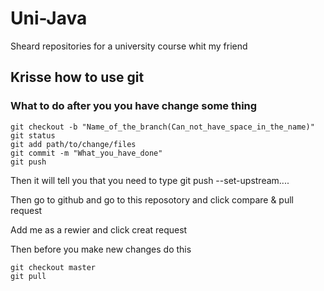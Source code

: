# Uni-Java

Sheard repositories for a university course whit my friend

## Krisse how to use git

### What to do after you you have change some thing

```
git checkout -b "Name_of_the_branch(Can_not_have_space_in_the_name)"
git status
git add path/to/change/files
git commit -m "What_you_have_done"
git push 
```
Then it will tell you that you need to type git push --set-upstream....

Then go to github and go to this reposotory and click compare & pull request

Add me as a rewier and click creat request

Then before you make new changes do this

```
git checkout master
git pull
```
